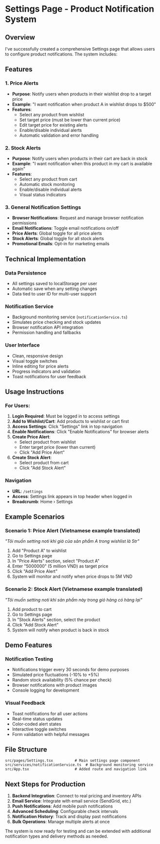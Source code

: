 # Settings Page - Product Notification System

## Overview
I've successfully created a comprehensive Settings page that allows users to configure product notifications. The system includes:

## Features

### 1. Price Alerts
- **Purpose**: Notify users when products in their wishlist drop to a target price
- **Example**: "I want notification when product A in wishlist drops to $500"
- **Features**:
  - Select any product from wishlist
  - Set target price (must be lower than current price)
  - Edit target price for existing alerts
  - Enable/disable individual alerts
  - Automatic validation and error handling

### 2. Stock Alerts  
- **Purpose**: Notify users when products in their cart are back in stock
- **Example**: "I want notification when this product in my cart is available again"
- **Features**:
  - Select any product from cart
  - Automatic stock monitoring
  - Enable/disable individual alerts
  - Visual status indicators

### 3. General Notification Settings
- **Browser Notifications**: Request and manage browser notification permissions
- **Email Notifications**: Toggle email notifications on/off
- **Price Alerts**: Global toggle for all price alerts
- **Stock Alerts**: Global toggle for all stock alerts  
- **Promotional Emails**: Opt-in for marketing emails

## Technical Implementation

### Data Persistence
- All settings saved to localStorage per user
- Automatic save when any setting changes
- Data tied to user ID for multi-user support

### Notification Service
- Background monitoring service (`notificationService.ts`)
- Simulates price checking and stock updates
- Browser notification API integration
- Permission handling and fallbacks

### User Interface
- Clean, responsive design
- Visual toggle switches
- Inline editing for price alerts
- Progress indicators and validation
- Toast notifications for user feedback

## Usage Instructions

### For Users:
1. **Login Required**: Must be logged in to access settings
2. **Add to Wishlist/Cart**: Add products to wishlist or cart first
3. **Access Settings**: Click "Settings" link in top navigation  
4. **Enable Notifications**: Click "Enable Notifications" for browser alerts
5. **Create Price Alert**: 
   - Select product from wishlist
   - Enter target price (lower than current)
   - Click "Add Price Alert"
6. **Create Stock Alert**:
   - Select product from cart
   - Click "Add Stock Alert"

### Navigation
- **URL**: `/settings`
- **Access**: Settings link appears in top header when logged in
- **Breadcrumb**: Home › Settings

## Example Scenarios

### Scenario 1: Price Alert (Vietnamese example translated)
*"Tôi muốn setting noti khi giá của sản phẩm A trong wishlist là 5tr"*

1. Add "Product A" to wishlist
2. Go to Settings page
3. In "Price Alerts" section, select "Product A" 
4. Enter "5000000" (5 million VND) as target price
5. Click "Add Price Alert"
6. System will monitor and notify when price drops to 5M VND

### Scenario 2: Stock Alert (Vietnamese example translated)  
*"Tôi muốn setting noti khi sản phẩm này trong giỏ hàng có hàng lại"*

1. Add product to cart
2. Go to Settings page  
3. In "Stock Alerts" section, select the product
4. Click "Add Stock Alert"
5. System will notify when product is back in stock

## Demo Features

### Notification Testing
- Notifications trigger every 30 seconds for demo purposes
- Simulated price fluctuations (-10% to +5%)
- Random stock availability (5% chance per check)
- Browser notifications with product images
- Console logging for development

### Visual Feedback
- Toast notifications for all user actions
- Real-time status updates
- Color-coded alert states
- Interactive toggle switches
- Form validation with helpful messages

## File Structure
```
src/pages/Settings.tsx          # Main settings page component
src/services/notificationService.ts  # Background monitoring service  
src/App.tsx                     # Added route and navigation link
```

## Next Steps for Production

1. **Backend Integration**: Connect to real pricing and inventory APIs
2. **Email Service**: Integrate with email service (SendGrid, etc.)
3. **Push Notifications**: Add mobile push notifications
4. **Advanced Scheduling**: Configurable check intervals
5. **Notification History**: Track and display past notifications
6. **Bulk Operations**: Manage multiple alerts at once

The system is now ready for testing and can be extended with additional notification types and delivery methods as needed.
